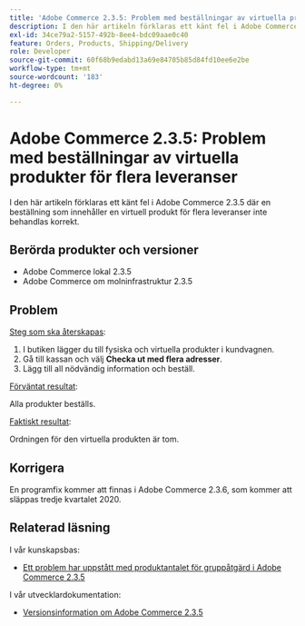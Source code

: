 ```yaml
---
title: 'Adobe Commerce 2.3.5: Problem med beställningar av virtuella produkter för flera leveranser'
description: I den här artikeln förklaras ett känt fel i Adobe Commerce 2.3.5 där en beställning som innehåller en virtuell produkt för flera leveranser inte behandlas korrekt.
exl-id: 34ce79a2-5157-492b-8ee4-bdc09aae0c40
feature: Orders, Products, Shipping/Delivery
role: Developer
source-git-commit: 60f68b9edabd13a69e84705b85d84fd10ee6e2be
workflow-type: tm+mt
source-wordcount: '183'
ht-degree: 0%

---
```


# Adobe Commerce 2.3.5: Problem med beställningar av virtuella produkter för flera leveranser

I den här artikeln förklaras ett känt fel i Adobe Commerce 2.3.5 där en beställning som innehåller en virtuell produkt för flera leveranser inte behandlas korrekt.

## Berörda produkter och versioner

* Adobe Commerce lokal 2.3.5
* Adobe Commerce om molninfrastruktur 2.3.5

## Problem

<u>Steg som ska återskapas</u>:

1. I butiken lägger du till fysiska och virtuella produkter i kundvagnen.
1. Gå till kassan och välj **Checka ut med flera adresser**.
1. Lägg till all nödvändig information och beställ.

<u>Förväntat resultat</u>:

Alla produkter beställs.

<u>Faktiskt resultat</u>:

Ordningen för den virtuella produkten är tom.

## Korrigera

En programfix kommer att finnas i Adobe Commerce 2.3.6, som kommer att släppas tredje kvartalet 2020.

## Relaterad läsning

I vår kunskapsbas:

* [Ett problem har uppstått med produktantalet för gruppåtgärd i Adobe Commerce 2.3.5](/help/troubleshooting/miscellaneous/bulk-action-product-count-known-issue-in-magento-2-3-5.md)

I vår utvecklardokumentation:

* [Versionsinformation om Adobe Commerce 2.3.5](https://commerce-docs.github.io/devdocs-archive/2.3/guides/v2.3/release-notes/release-notes-2-3-5-commerce.html#known-issues)
